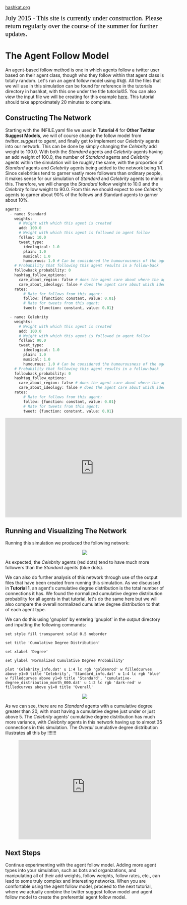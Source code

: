 [hashkat.org](http://hashkat.org)

<span style="color:black; font-family:Georgia; font-size:1.5em;">July 2015 - This site is currently under construction. Please return regularly over the course of the summer for further updates. </span>

# The Agent Follow Model

An agent-based follow method is one in which agents follow a twitter user based on their agent class, though who they follow within that agent class is totally random. Let's run an agent follow model using #k@. All the files that we will use in this simulation can be found for reference in the tutorials directory in hashkat, with this one under the title *tutorial05*. You can also view the input file we will be creating for this example [here](https://github.com/hashkat/hashkat/blob/master/docs/tutorials/tutorial05/INFILE.yaml). This tutorial should take approximately 20 minutes to complete.

## Constructing The Network

Starting with the INFILE.yaml file we used in **Tutorial 4** for **Other Twitter Suggest Models**, we will of course change the follow model from *twitter_suggest* to *agent*, and finally get to implement our *Celebrity* agents into our network. This can be done by simply changing the *Celebrity* add weight to 100.0. With both the *Standard* agents and *Celebrity* agents having an add weight of 100.0, the number of *Standard* agents and *Celebrity* agents within the simulation will be roughly the same, with the proportion of *Standard* agents and *Celebrity* agents being added to the network being 1:1. Since celebrities tend to garner vastly more followers than ordinary people, it makes sense for our simulation of *Standard* and *Celebrity* agents to mimic this. Therefore, we will change the *Standard* follow weight to 10.0 and the *Celebrity* follow weight to 90.0. From this we should expect to see *Celebrity* agents to garner about 90% of the follows and Standard agents to garner about 10%.

```python
agents:
  - name: Standard
    weights:
      # Weight with which this agent is created
      add: 100.0
      # Weight with which this agent is followed in agent follow
      follow: 10.0
      tweet_type:
        ideological: 1.0
        plain: 1.0
        musical: 1.0
        humourous: 1.0 # Can be considered the humourousness of the agent type
    # Probability that following this agent results in a follow-back
    followback_probability: 0
    hashtag_follow_options:
      care_about_region: false # does the agent care about where the agent they will follow is from?
      care_about_ideology: false # does the agent care about which ideology the agent has?
    rates: 
        # Rate for follows from this agent:
        follow: {function: constant, value: 0.01}
        # Rate for tweets from this agent:
        tweet: {function: constant, value: 0.01}

  - name: Celebrity
    weights:
      # Weight with which this agent is created
      add: 100.0
      # Weight with which this agent is followed in agent follow
      follow: 90.0
      tweet_type:
        ideological: 1.0
        plain: 1.0
        musical: 1.0
        humourous: 1.0 # Can be considered the humourousness of the agent type
    # Probability that following this agent results in a follow-back
    followback_probability: 0
    hashtag_follow_options:
      care_about_region: false # does the agent care about where the agent they will follow is from?
      care_about_ideology: false # does the agent care about which ideology the agent has?
    rates:
        # Rate for follows from this agent:
        follow: {function: constant, value: 0.01}
        # Rate for tweets from this agent:
        tweet: {function: constant, value: 0.01}
```

<p align = 'center'>
<iframe width="560" height="315" src="https://www.youtube.com/embed/_SXyLB0O30s" frameborder="0" allowfullscreen></iframe>
</p>

## Running and Visualizing The Network

Running this simulation we produced the following network:

<p align='center'>
<img src='../img/tutorial05/visualization.png'>
</p>

As expected, the *Celebrity* agents (red dots) tend to have much more followers than the *Standard* agents (blue dots).

We can also do further analysis of this network through use of the output files that have been created from running this simulation. As we discussed in **Tutorial 1**, an agent's cumulative degree distribution is the total number of connections it has. We found the normalized cumulative degree distribution probability for all agents in that tutorial, let's do the same here but we will also compare the overall normalized cumulative degree distribution to that of each agent type.

We can do this using 'gnuplot' by entering 'gnuplot' in the *output* directory and inputting the following commands:

`set style fill transparent solid 0.5 noborder`

`set title 'Cumulative Degree Distribution'`

`set xlabel 'Degree'`

`set ylabel 'Normalized Cumulative Degree Probability'`

`plot 'Celebrity_info.dat' u 1:4 lc rgb 'goldenrod' w filledcurves above y1=0 title 'Celebrity', 'Standard_info.dat' u 1:4 lc rgb 'blue' w filledcurves above y1=0 title 'Standard', 'cumulative-degree_distribution_month_000.dat' u 1:2 lc rgb 'dark-red' w filledcurves above y1=0 title 'Overall'`

<p align='center'>
<img src='../img/tutorial05/cumulative-degree_distribution.svg'>
</p>

As we can see, there are no *Standard* agents with a cumulative degree greater than 20, with most having a cumulative degree just under or just above 5. The *Celebrity* agents' cumulative degree distribution has much more variance, with *Celebrity* agents in this network having up to almost 35 connections in this simulation. The *Overall* cumulative degree distribution illustrates all this by !!!!!!! 

<p align = 'center'>
<iframe width="420" height="315" src="https://www.youtube.com/embed/-bYzbWOc8yc" frameborder="0" allowfullscreen></iframe>
</p>

## Next Steps

Continue experimenting with the agent follow model. Adding more agent types into your simulation, such as bots and organizations, and manipulating all of their add weights, follow weights, follow rates, etc., can lead to some truly complex and interesting networks. When you are comfortable using the agent follow model, proceed to the next tutorial, where we actually combine the twitter suggest follow model and agent follow model to create the preferential agent follow model.





